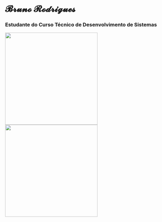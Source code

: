 

# 𝓑𝓻𝓾𝓷𝓸 𝓡𝓸𝓭𝓻𝓲𝓰𝓾𝓮𝓼

### Estudante do Curso Técnico de Desenvolvimento de Sistemas


   <img height="300px" src="https://cdn.jsdelivr.net/gh/devicons/devicon@latest/icons/bower/bower-original.svg" />     <img  height="300px" src="https://static.wikia.nocookie.net/angrybirds/images/3/31/Red.png/revision/latest/scale-to-width/360?cb=20241017062330" />  
          

      
    


   

